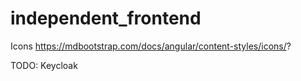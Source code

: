 # independent_frontend

Icons
https://mdbootstrap.com/docs/angular/content-styles/icons/?

TODO:
Keycloak 
